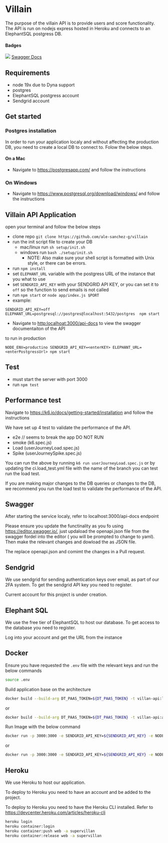 # Villain

The purpose of the villain API is to provide users and score functionality. The API is run on nodejs express hosted in Heroku and connects to an ElephantSQL postgress DB.

#### Badges

<img src="http://online.swagger.io/validator?url=https://raw.githubusercontent.com/ale-sanchez-g/villain/master/app/swagger/openapi.json"> [Swagger Docs](http://supervillain.herokuapp.com/api-docs/)

## Requirements

- node 19x due to Dyna support
- postgres
- ElephantSQL postgress account
- Sendgrid account

## Get started

### Postgres installation

In order to run your application localy and without affecting the production DB, you need to create a local DB to connect to. Folow the below steps.

#### On a Mac

- Navigate to <https://postgresapp.com/> and follow the instructions

### On Windows

- Navigate to <https://www.postgresql.org/download/windows/> and follow the instructions

## Villain API Application

open your terminal and follow the below steps

- clone repo `git clone https://github.com/ale-sanchez-g/villain`
- run the init script file to create your DB
  - mac/linux run `sh setup/init.sh`
  - windows run `bash ./setup/init.sh`
    - NOTE: Also make sure your shell script is formatted with Unix style, or there can be errors.
- run `npm install`
- set `ELEPHANT_URL` variable with the postgress URL of the instance that you what to use
- set `SENDGRID_API_KEY` with your SENDGRID API KEY, or you can set it to `off` so the function to send emails is not called
- run `npm start` or `node app/index.js $PORT`
- example:

```
SENDGRID_API_KEY=off ELEPHANT_URL=postgresql://postgres@localhost:5432/postgres  npm start
```

- Navigate to <http:localhoat:3000/api-docs> to view the swagger documentaiton of the API

to run in production

```
NODE_ENV=productino SENDGRID_API_KEY=<enterKEY> ELEPHANT_URL=<enterPostgressUrl> npm start
```

## Test

- must start the server with port 3000
- run `npm test`

## Performance test

Navigate to <https://k6.io/docs/getting-started/installation> and follow the instructions

We have set up 4 test to validate the performance of the API.

- e2e // seems to break the app DO NOT RUN
- smoke (k6.spec.js)
- Load (userJourneyLoad.spec.js)
- Spike (userJourneySpike.spec.js)

You can run the above by running `k6 run userJourneyLoad.spec.js` or by updating the ci.load_test.yml file with the name of the branch you can test run the load test.

If you are making major changes to the DB queries or changes to the DB, we recommend you run the load test to validate the performance of the API.

## Swagger

After starting the service localy, refer to localhost:3000/api-docs endpoint

Please ensure you update the functinality as you fo using https://editor.swagger.io/, just updaload the openapi.json file from the swagger fordel into the editor ( you will be prompted to change to yaml). Then make the relevant changes and dowload the as JSON file.

The replace openapi.json and comimt the changes in a Pull request.

## Sendgrid

We use sendgrid for sending authentication keys over email, as part of our 2FA system. To get the sendgrid API key you need to register.

Current account for this project is under creation.

## Elephant SQL

We use the free tier of ElephantSQL to host our database. To get access to the database you need to register.

Log into your account and get the URL from the instance

## Docker

Ensure you have requested the `.env` file with the relevant keys and run the below commands

```bash
source .env
```

Build application base on the architecture

```bash
docker build --build-arg DT_PAAS_TOKEN=${DT_PAAS_TOKEN} -t villan-api:latest .
```
or
```bash
docker build --build-arg DT_PAAS_TOKEN=${DT_PAAS_TOKEN} -t villan-api:arm . -f Dockerfile.m2
```

Run Image with the below command
```bash
docker run -p 3000:3000 -e SENDGRID_API_KEY=${SENDGRID_API_KEY} -e NODE_ENV=production -e ELEPHANT_URL=${ELEPHANT_URL} villan-api:arm
```
or
```bash
docker run -p 3000:3000 -e SENDGRID_API_KEY=${SENDGRID_API_KEY} -e NODE_ENV=production -e ELEPHANT_URL=${ELEPHANT_URL} villan-api:latest
```

## Heroku

We use Heroku to host our application.

To deploy to Heroku you need to have an account and be added to the project.

To deploy to Heroku you need to have the Heroku CLI installed. Refer to https://devcenter.heroku.com/articles/heroku-cli

```bash
heroku login
heroku container:login
heroku container:push web -a supervillan
heroku container:release web -a supervillan
```
